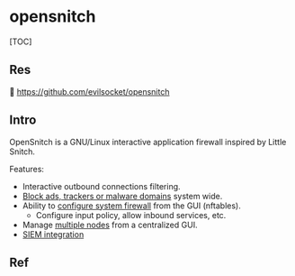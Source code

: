 # opensnitch

[TOC]



## Res
🚧 https://github.com/evilsocket/opensnitch



## Intro
OpenSnitch is a GNU/Linux interactive application firewall inspired by Little Snitch.

Features:
- Interactive outbound connections filtering.
- [Block ads, trackers or malware domains](https://github.com/evilsocket/opensnitch/wiki/block-lists) system wide.
- Ability to [configure system firewall](https://github.com/evilsocket/opensnitch/wiki/System-rules) from the GUI (nftables).
    - Configure input policy, allow inbound services, etc.
- Manage [multiple nodes](https://github.com/evilsocket/opensnitch/wiki/Nodes) from a centralized GUI.
- [SIEM integration](https://github.com/evilsocket/opensnitch/wiki/SIEM-integration)



## Ref

